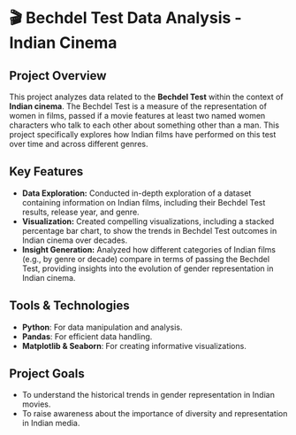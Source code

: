 # 🎬 Bechdel Test Data Analysis - Indian Cinema

## Project Overview
This project analyzes data related to the **Bechdel Test** within the context of **Indian cinema**. The Bechdel Test is a measure of the representation of women in films, passed if a movie features at least two named women characters who talk to each other about something other than a man. This project specifically explores how Indian films have performed on this test over time and across different genres.

## Key Features
- **Data Exploration:** Conducted in-depth exploration of a dataset containing information on Indian films, including their Bechdel Test results, release year, and genre.
- **Visualization:** Created compelling visualizations, including a stacked percentage bar chart, to show the trends in Bechdel Test outcomes in Indian cinema over decades.
- **Insight Generation:** Analyzed how different categories of Indian films (e.g., by genre or decade) compare in terms of passing the Bechdel Test, providing insights into the evolution of gender representation in Indian cinema.

## Tools & Technologies
- **Python**: For data manipulation and analysis.
- **Pandas**: For efficient data handling.
- **Matplotlib & Seaborn**: For creating informative visualizations.

## Project Goals
- To understand the historical trends in gender representation in Indian movies.
- To raise awareness about the importance of diversity and representation in Indian media.

